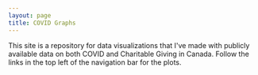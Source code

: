 ```yaml
---
layout: page
title: COVID Graphs
---
```


This site is a repository for data visualizations that I've made with publicly available data on both COVID and Charitable Giving in Canada.  Follow the links in the top left of the navigation bar for the plots.
